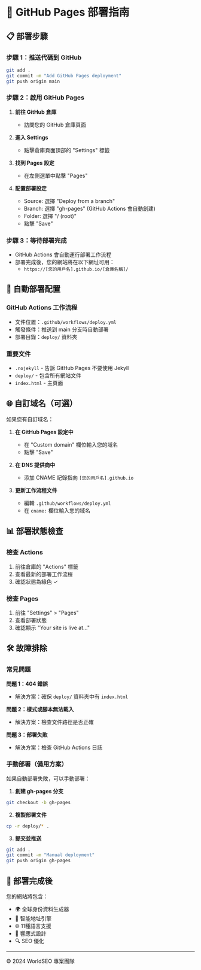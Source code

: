 # 🚀 GitHub Pages 部署指南

## 📋 部署步驟

### 步驟 1：推送代碼到 GitHub
```bash
git add .
git commit -m "Add GitHub Pages deployment"
git push origin main
```

### 步驟 2：啟用 GitHub Pages

1. **前往 GitHub 倉庫**
   - 訪問您的 GitHub 倉庫頁面

2. **進入 Settings**
   - 點擊倉庫頁面頂部的 "Settings" 標籤

3. **找到 Pages 設定**
   - 在左側選單中點擊 "Pages"

4. **配置部署設定**
   - Source: 選擇 "Deploy from a branch"
   - Branch: 選擇 "gh-pages" (GitHub Actions 會自動創建)
   - Folder: 選擇 "/ (root)"
   - 點擊 "Save"

### 步驟 3：等待部署完成

- GitHub Actions 會自動運行部署工作流程
- 部署完成後，您的網站將在以下網址可用：
  - `https://[您的用戶名].github.io/[倉庫名稱]/`

## 🔧 自動部署配置

### GitHub Actions 工作流程
- 文件位置：`.github/workflows/deploy.yml`
- 觸發條件：推送到 main 分支時自動部署
- 部署目錄：`deploy/` 資料夾

### 重要文件
- `.nojekyll` - 告訴 GitHub Pages 不要使用 Jekyll
- `deploy/` - 包含所有網站文件
- `index.html` - 主頁面

## 🌐 自訂域名（可選）

如果您有自訂域名：

1. **在 GitHub Pages 設定中**
   - 在 "Custom domain" 欄位輸入您的域名
   - 點擊 "Save"

2. **在 DNS 提供商中**
   - 添加 CNAME 記錄指向 `[您的用戶名].github.io`

3. **更新工作流程文件**
   - 編輯 `.github/workflows/deploy.yml`
   - 在 `cname:` 欄位輸入您的域名

## 📊 部署狀態檢查

### 檢查 Actions
1. 前往倉庫的 "Actions" 標籤
2. 查看最新的部署工作流程
3. 確認狀態為綠色 ✓

### 檢查 Pages
1. 前往 "Settings" > "Pages"
2. 查看部署狀態
3. 確認顯示 "Your site is live at..."

## 🛠️ 故障排除

### 常見問題

**問題 1：404 錯誤**
- 解決方案：確保 `deploy/` 資料夾中有 `index.html`

**問題 2：樣式或腳本無法載入**
- 解決方案：檢查文件路徑是否正確

**問題 3：部署失敗**
- 解決方案：檢查 GitHub Actions 日誌

### 手動部署（備用方案）

如果自動部署失敗，可以手動部署：

1. **創建 gh-pages 分支**
```bash
git checkout -b gh-pages
```

2. **複製部署文件**
```bash
cp -r deploy/* .
```

3. **提交並推送**
```bash
git add .
git commit -m "Manual deployment"
git push origin gh-pages
```

## 🎯 部署完成後

您的網站將包含：
- 🌍 全球身份資料生成器
- 🎯 智能地址引擎
- 🌐 11種語言支援
- 📱 響應式設計
- 🔍 SEO 優化

---
© 2024 WorldSEO 專案團隊 